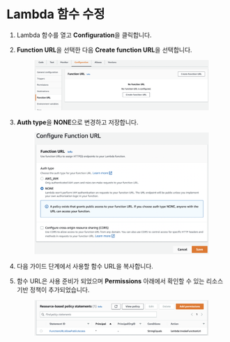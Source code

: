 # Lambda 함수 수정

1. Lambda 함수를 열고 **Configuration**을 클릭합니다.
2.  **Function URL**을 선택한 다음 **Create function URL**을 선택합니다.

    <figure><img src="../../../../../../.gitbook/assets/Screenshot 2022-10-24 at 10.38.03 AM.png" alt=""><figcaption></figcaption></figure>
3.  **Auth type**을 **NONE**으로 변경하고 저장합니다.

    <figure><img src="../../../../../../.gitbook/assets/Screenshot 2022-10-24 at 10.38.13 AM.png" alt=""><figcaption></figcaption></figure>
4. 다음 가이드 단계에서 사용할 함수 URL을 복사합니다.
5.  함수 URL은 사용 준비가 되었으며 **Permissions** 아래에서 확인할 수 있는 리소스 기반 정책이 추가되었습니다.

    <figure><img src="../../../../../../.gitbook/assets/Screenshot 2022-10-24 at 10.38.31 AM.png" alt=""><figcaption></figcaption></figure>
